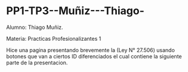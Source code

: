 # PP1-TP3--Muñiz---Thiago-

Alumno: Thiago Muñiz.

Materia: Practicas Profesionalizantes 1

Hice una pagina presentando brevemente la (Ley N° 27.506) usando botones que van a ciertos ID diferenciados el cual contiene la siguiente parte de la presentacion.


